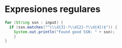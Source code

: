 # Expresiones regulares

```Java
for (String ssn : input) {
  if (ssn.matches("^(\\d{3}-?\\d{2}-?\\d{4})$")) {
    System.out.println("Found good SSN: " + ssn);
    }
}
```
